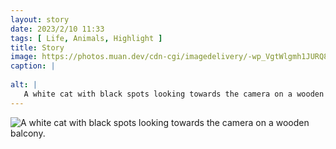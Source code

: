 ```yaml
---
layout: story
date: 2023/2/10 11:33
tags: [ Life, Animals, Highlight ]
title: Story
image: https://photos.muan.dev/cdn-cgi/imagedelivery/-wp_VgtWlgmh1JURQ8t1mg/b13f50d2-7816-4380-88eb-767a01743f00/public
caption: |
   
alt: |
   A white cat with black spots looking towards the camera on a wooden balcony.
---
```


![A white cat with black spots looking towards the camera on a wooden balcony.](https://photos.muan.dev/cdn-cgi/imagedelivery/-wp_VgtWlgmh1JURQ8t1mg/b13f50d2-7816-4380-88eb-767a01743f00/public)



